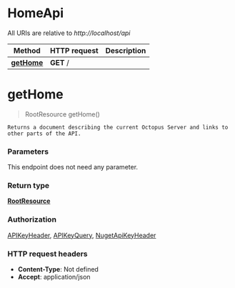 # HomeApi

All URIs are relative to *http://localhost/api*

Method | HTTP request | Description
------------- | ------------- | -------------
[**getHome**](HomeApi.md#getHome) | **GET** / | 


<a name="getHome"></a>
# **getHome**
> RootResource getHome()



    Returns a document describing the current Octopus Server and links to other parts of the API.

### Parameters
This endpoint does not need any parameter.

### Return type

[**RootResource**](../model/RootResource.md)

### Authorization

[APIKeyHeader](../README.md#APIKeyHeader), [APIKeyQuery](../README.md#APIKeyQuery), [NugetApiKeyHeader](../README.md#NugetApiKeyHeader)

### HTTP request headers

- **Content-Type**: Not defined
- **Accept**: application/json

